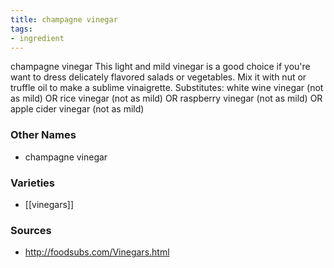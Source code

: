 ```yaml
---
title: champagne vinegar
tags:
- ingredient
---
```

champagne vinegar This light and mild vinegar is a good choice if you're want to dress delicately flavored salads or vegetables. Mix it with nut or truffle oil to make a sublime vinaigrette. Substitutes: white wine vinegar (not as mild) OR rice vinegar (not as mild) OR raspberry vinegar (not as mild) OR apple cider vinegar (not as mild)

### Other Names

* champagne vinegar

### Varieties

* [[vinegars]]

### Sources
* http://foodsubs.com/Vinegars.html
